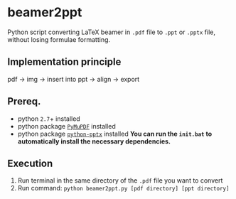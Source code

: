 # beamer2ppt
Python script converting LaTeX beamer in `.pdf` file to `.ppt` or `.pptx` file, without losing formulae formatting.

## Implementation principle
pdf &rarr; img &rarr; insert into ppt &rarr; align &rarr; export

## Prereq.
- python `2.7`+ installed
- python package [`PyMuPDF`](https://pymupdf.readthedocs.io/en/latest/) installed
- python package [`python-pptx`](https://python-pptx.readthedocs.io/en/latest/) installed
**You can run the `init.bat` to automatically install the necessary dependencies.**

## Execution
1. Run terminal in the same directory of the `.pdf` file you want to convert
2. Run command: `python beamer2ppt.py [pdf directory] [ppt directory]`

